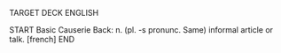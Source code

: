 TARGET DECK
ENGLISH

START
Basic
Causerie
Back: n. (pl. -s pronunc. Same) informal article or talk. [french]
END
